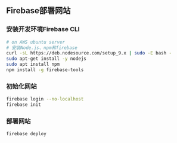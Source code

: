 ## Firebase部署网站
### 安装开发环境Firebase CLI
```sh
# on AWS ubuntu server
# 安装Node.js、npm和firebase
curl -sL https://deb.nodesource.com/setup_9.x | sudo -E bash -
sudo apt-get install -y nodejs
sudo apt install npm
npm install -g firebase-tools
```
### 初始化网站
```sh
firebase login --no-localhost
firebase init
```
### 部署网站
```sh
firebase deploy
```
